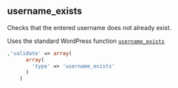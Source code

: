 ## username_exists

Checks that the entered username does not already exist.

Uses the standard WordPress function [`username_exists`](https://codex.wordpress.org/Function_Reference/username_exists)


```php
,'validate' => array(
      array(
        'type' => 'username_exists'
      )
    )
```
